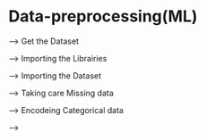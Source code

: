 # Data-preprocessing(ML)

--> Get the Dataset

--> Importing the Librairies

--> Importing the Dataset

--> Taking care Missing data

--> Encodeing Categorical data

-->











